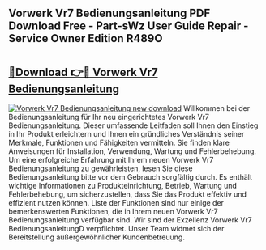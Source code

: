 ## Vorwerk Vr7 Bedienungsanleitung PDF Download Free - Part-sWz User Guide Repair - Service Owner Edition R489O

# <h2><a href="http://df5rgj3.blite.top/?on=Vorwerk+Vr7+Bedienungsanleitung">🔗Download 👉🔴 Vorwerk Vr7 Bedienungsanleitung</a></h2>

[![Vorwerk Vr7 Bedienungsanleitung new download](https://i.imgur.com/lujVjoI.png)](http://df5rgj3.blite.top/?on=Vorwerk+Vr7+Bedienungsanleitung)
Willkommen bei der Bedienungsanleitung für Ihr neu eingerichtetes Vorwerk Vr7 Bedienungsanleitung. Dieser umfassende Leitfaden soll Ihnen den Einstieg in Ihr Produkt erleichtern und Ihnen ein gründliches Verständnis seiner Merkmale, Funktionen und Fähigkeiten vermitteln. Sie finden klare Anweisungen für Installation, Verwendung, Wartung und Fehlerbehebung. Um eine erfolgreiche Erfahrung mit Ihrem neuen Vorwerk Vr7 Bedienungsanleitung zu gewährleisten, lesen Sie diese Bedienungsanleitung bitte vor dem Gebrauch sorgfältig durch. Es enthält wichtige Informationen zu Produkteinrichtung, Betrieb, Wartung und Fehlerbehebung, um sicherzustellen, dass Sie das Produkt effektiv und effizient nutzen können. Liste der Funktionen sind nur einige der bemerkenswerten Funktionen, die in Ihrem neuen Vorwerk Vr7 Bedienungsanleitung verfügbar sind. Wir sind der Exzellenz Vorwerk Vr7 BedienungsanleitungD verpflichtet. Unser Team widmet sich der Bereitstellung außergewöhnlicher Kundenbetreuung.
